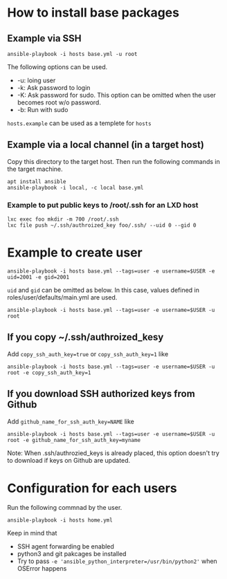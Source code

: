 # How to install base packages

## Example via SSH

    ansible-playbook -i hosts base.yml -u root

The following options can be used.
- -u: loing user
- -k: Ask password to login
- -K: Ask password for sudo. This option can be omitted when the user becomes root w/o password.
- -b: Run with sudo

`hosts.example` can be used as a templete for `hosts`

## Example via a local channel (in a target host)

Copy this directory to the target host. Then run the following commands in the target machine.

    apt install ansible
    ansible-playbook -i local, -c local base.yml

### Example to put public keys to /root/.ssh for an LXD host

    lxc exec foo mkdir -m 700 /root/.ssh
    lxc file push ~/.ssh/authroized_key foo/.ssh/ --uid 0 --gid 0


# Example to create user

    ansible-playbook -i hosts base.yml --tags=user -e username=$USER -e uid=2001 -e gid=2001

`uid` and `gid` can be omitted as below. In this case, values defined in roles/user/defaults/main.yml are used.

    ansible-playbook -i hosts base.yml --tags=user -e username=$USER -u root

## If you copy ~/.ssh/authroized\_kesy
Add `copy_ssh_auth_key=true` or `copy_ssh_auth_key=1` like

    ansible-playbook -i hosts base.yml --tags=user -e username=$USER -u root -e copy_ssh_auth_key=1

## If you download SSH authorized keys from Github
Add `github_name_for_ssh_auth_key=NAME` like

    ansible-playbook -i hosts base.yml --tags=user -e username=$USER -u root -e github_name_for_ssh_auth_key=myname

Note: When .ssh/authrozied\_keys is already placed, this option doesn't try to download if keys on Github are updated.


# Configuration for each users

Run the following commnad by the user.

    ansible-playbook -i hosts home.yml

Keep in mind that
- SSH agent forwarding be enabled
- python3 and git pakcages be installed
- Try to pass `-e 'ansible_python_interpreter=/usr/bin/python2'` when OSError happens
